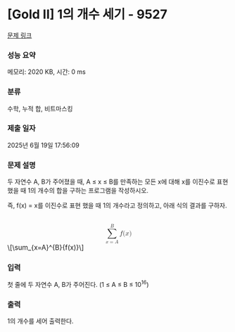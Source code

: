 # [Gold II] 1의 개수 세기 - 9527 

[문제 링크](https://www.acmicpc.net/problem/9527) 

### 성능 요약

메모리: 2020 KB, 시간: 0 ms

### 분류

수학, 누적 합, 비트마스킹

### 제출 일자

2025년 6월 19일 17:56:09

### 문제 설명

<p>두 자연수 A, B가 주어졌을 때, A ≤ x ≤ B를 만족하는 모든 x에 대해 x를 이진수로 표현했을 때 1의 개수의 합을 구하는 프로그램을 작성하시오.</p>

<p>즉, f(x) = x를 이진수로 표현 했을 때 1의 개수라고 정의하고, 아래 식의 결과를 구하자.</p>

<p><mjx-container class="MathJax" jax="CHTML" display="true" style="font-size: 109%; position: relative;"> <mjx-math display="true" class="MJX-TEX" aria-hidden="true" style="margin-left: 0px; margin-right: 0px;"><mjx-munderover><mjx-over style="padding-bottom: 0.2em; padding-left: 0.474em;"><mjx-texatom size="s" texclass="ORD"><mjx-mi class="mjx-i"><mjx-c class="mjx-c1D435 TEX-I"></mjx-c></mjx-mi></mjx-texatom></mjx-over><mjx-box><mjx-munder><mjx-row><mjx-base style="padding-left: 0.02em;"><mjx-mo class="mjx-lop"><mjx-c class="mjx-c2211 TEX-S2"></mjx-c></mjx-mo></mjx-base></mjx-row><mjx-row><mjx-under style="padding-top: 0.167em;"><mjx-texatom size="s" texclass="ORD"><mjx-mi class="mjx-i"><mjx-c class="mjx-c1D465 TEX-I"></mjx-c></mjx-mi><mjx-mo class="mjx-n"><mjx-c class="mjx-c3D"></mjx-c></mjx-mo><mjx-mi class="mjx-i"><mjx-c class="mjx-c1D434 TEX-I"></mjx-c></mjx-mi></mjx-texatom></mjx-under></mjx-row></mjx-munder></mjx-box></mjx-munderover><mjx-texatom space="2" texclass="ORD"><mjx-mi class="mjx-i"><mjx-c class="mjx-c1D453 TEX-I"></mjx-c></mjx-mi><mjx-mo class="mjx-n"><mjx-c class="mjx-c28"></mjx-c></mjx-mo><mjx-mi class="mjx-i"><mjx-c class="mjx-c1D465 TEX-I"></mjx-c></mjx-mi><mjx-mo class="mjx-n"><mjx-c class="mjx-c29"></mjx-c></mjx-mo></mjx-texatom></mjx-math><mjx-assistive-mml unselectable="on" display="block"><math xmlns="http://www.w3.org/1998/Math/MathML" display="block"><munderover><mo data-mjx-texclass="OP">∑</mo><mrow data-mjx-texclass="ORD"><mi>x</mi><mo>=</mo><mi>A</mi></mrow><mrow data-mjx-texclass="ORD"><mi>B</mi></mrow></munderover><mrow data-mjx-texclass="ORD"><mi>f</mi><mo stretchy="false">(</mo><mi>x</mi><mo stretchy="false">)</mo></mrow></math></mjx-assistive-mml><span aria-hidden="true" class="no-mathjax mjx-copytext">\[\sum_{x=A}^{B}{f(x)}\]</span> </mjx-container></p>

### 입력 

 <p>첫 줄에 두 자연수 A, B가 주어진다. (1 ≤ A ≤ B ≤ 10<sup>16</sup>)</p>

### 출력 

 <p>1의 개수를 세어 출력한다.</p>

